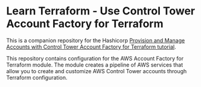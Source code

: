 # Learn Terraform - Use Control Tower Account Factory for Terraform

This is a companion repository for the Hashicorp [Provision and Manage Accounts with
Control Tower Account Factory for Terraform
tutorial](https://developer.hashicorp.com/terraform/tutorials/aws/aws-control-tower-aft).

This repository contains configuration for the AWS Account Factory for
Terraform module. The module creates a pipeline of AWS services that allow you
to create and customize AWS Control Tower accounts through Terraform
configuration. 
